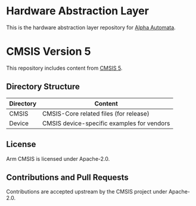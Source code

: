 # Hardware Abstraction Layer

This is the hardware abstraction layer repository for
[Alpha Automata](https://github.com/AlphaAutomata).

# CMSIS Version 5

This repository includes content from [CMSIS 5](https://github.com/ARM-software/CMSIS_5).

## Directory Structure

| Directory       | Content                                        |                
| --------------- | ---------------------------------------------- |
| CMSIS           | CMSIS-Core related files (for release)         |
| Device          | CMSIS device-specific examples for vendors     |

## License

Arm CMSIS is licensed under Apache-2.0.

## Contributions and Pull Requests

Contributions are accepted upstream by the CMSIS project under Apache-2.0.

